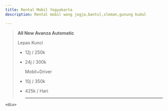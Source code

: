 ```yaml
---
title: Rental Mobil Yogyakarta
description: Rental mobil wong jogja,bantul,sleman,gunung kudul

---
```

> **All New Avanza Automatic**
>
> Lepas Kunci
>
> * 12j / 250k
> * 24j / 300k
>
>   Mobil+Driver
> * 10j / 350k
> * 425k / Hari
>
>   <hr>

    <div>
    